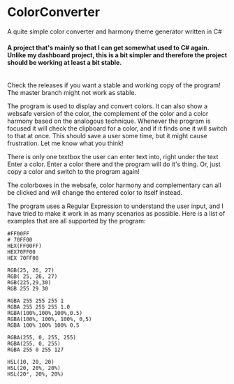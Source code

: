 # ColorConverter
A quite simple color converter and harmony theme generator written in C#

#### A project that's mainly so that I can get somewhat used to C# again. Unlike my dashboard project, this is a bit simpler and therefore the project should be working at least a bit stable.
<br>
Check the releases if you want a stable and working copy of the program! The master branch might not work as stable.

The program is used to display and convert colors. It can also show a websafe version of the color, the complement of the color and a color harmony based on the analogous technique.
Whenever the program is focused it will check the clipboard for a color, and if it finds one it will switch to that at once. This should save a user some time, but it might cause frustration. Let me know what you think!

There is only one textbox the user can enter text into, right under the text Enter a color. Enter a color there and the program will do it's thing. Or, just copy a color and switch to the program again!

The colorboxes in the websafe, color harmony and complementary can all be clicked and will change the entered color to itself instead.

The program uses a Regular Expression to understand the user input, and I have tried to make it work in as many scenarios as possible.
Here is a list of examples that are all supported by the program:
```
#FF00FF
# 70FF00
HEX(FF00FF)
HEX70FF00
HEX 70FF00

RGB(25, 26, 27)
RGB( 25, 26, 27)
RGB(225,29,30)
RGB 255 29 30

RGBA 255 255 255 1
RGBA 255 255 255 1.0
RGBA(100%,100%,100%,0.5)
RGBA(100%, 100%, 100%, 0,5)
RGBA 100% 100% 100% 0.5

RGBA(255, 0, 255, 255)
RGBA(255, 0, 255)
RGBA 255 0 255 127

HSL(10, 20, 20)
HSL(20, 20%, 20%)
HSL(20°, 20%, 20%)
```
